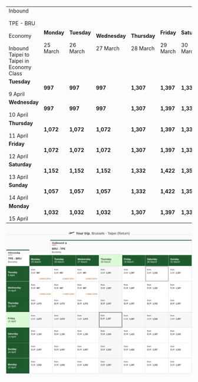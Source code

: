 |     |     |     |     |     |     |     |     |
| --- | --- | --- | --- | --- | --- | --- | --- |
| Inbound<br><br>TPE - BRU<br><br>Economy<br><br>Inbound Taipei to Taipei in Economy Class | **Monday**<br><br>25 March | **Tuesday**<br><br>26 March | **Wednesday**<br><br>27 March | **Thursday**<br><br>28 March | **Friday**<br><br>29 March | **Saturday**<br><br>30 March | **Sunday**<br><br>31 March |
| **Tuesday**<br><br>9 April | **997** | **997** | **997** | **1,307** | **1,397** | **1,332** | **1,307** |
| **Wednesday**<br><br>10 April | **997** | **997** | **997** | **1,307** | **1,397** | **1,332** | **1,307** |
| **Thursday**<br><br>11 April | **1,072** | **1,072** | **1,072** | **1,307** | **1,397** | **1,332** | **1,307** |
| **Friday**<br><br>12 April | **1,072** | **1,072** | **1,072** | **1,307** | **1,397** | **1,332** | **1,307** |
| **Saturday**<br><br>13 April | **1,152** | **1,152** | **1,152** | **1,332** | **1,422** | **1,357** | **1,332** |
| **Sunday**<br><br>14 April | **1,057** | **1,057** | **1,057** | **1,332** | **1,422** | **1,357** | **1,332** |
| **Monday**<br><br>15 April | **1,032** | **1,032** | **1,032** | **1,307** | **1,397** | **1,332** | **1,307** |

![](emirates.png)